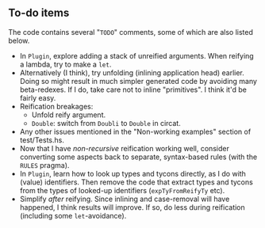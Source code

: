 ## To-do items

The code contains several "`TODO`" comments, some of which are also listed below.

*   In `Plugin`, explore adding a stack of unreified arguments.
    When reifying a lambda, try to make a `let`.
*   Alternatively (I think), try unfolding (inlining application head) earlier.
    Doing so might result in much simpler generated code by avoiding many beta-redexes.
    If I do, take care not to inline "primitives".
    I think it'd be fairly easy.
*   Reification breakages:
    *   Unfold reify argument.
    *   `Double`: switch from `Doubli` to `Double` in circat.
*   Any other issues mentioned in the "Non-working examples" section of test/Tests.hs.
*   Now that I have *non-recursive* reification working well, consider converting some aspects back to separate, syntax-based rules (with the `RULES` pragma).
*   In `Plugin`, learn how to look up types and tycons directly, as I do with (value) identifiers.
    Then remove the code that extract types and tycons from the types of looked-up identifiers (`expTyFromReifyTy` etc).
*   Simplify *after* reifying.
    Since inlining and case-removal will have happened, I think results will improve.
    If so, do less during reification (including some `let`-avoidance).

